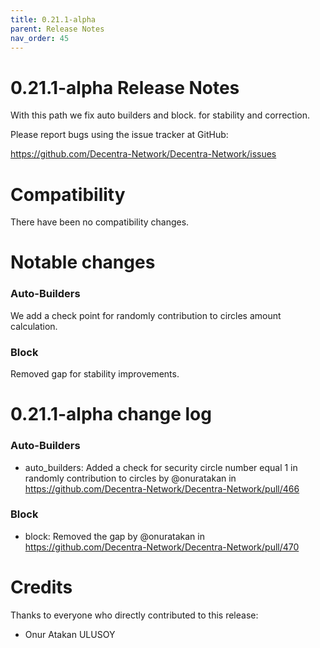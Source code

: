```yaml
---
title: 0.21.1-alpha
parent: Release Notes
nav_order: 45
---
```


# 0.21.1-alpha Release Notes

With this path we fix auto builders and block. for stability and correction.

Please report bugs using the issue tracker at GitHub:

<https://github.com/Decentra-Network/Decentra-Network/issues>

# Compatibility

There have been no compatibility changes.

# Notable changes

### Auto-Builders

We add a check point for randomly contribution to circles amount calculation.

### Block

Removed gap for stability improvements.

# 0.21.1-alpha change log

### Auto-Builders

- auto_builders: Added a check for security circle number equal 1 in randomly contribution to circles by @onuratakan in https://github.com/Decentra-Network/Decentra-Network/pull/466

### Block

- block: Removed the gap by @onuratakan in https://github.com/Decentra-Network/Decentra-Network/pull/470

# Credits

Thanks to everyone who directly contributed to this release:

- Onur Atakan ULUSOY
